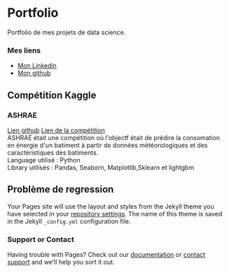 # Portfolio
Portfolio de mes projets de data science.

### Mes liens
- [Mon Linkedin](https://www.linkedin.com/in/matieu-allier-749b42195/)
- [Mon github](https://github.com/MatieuAllier)

## Compétition Kaggle

### ASHRAE
[Lien github](https://github.com/MatieuAllier/ASHRAE/blob/master/Projet_energie.ipynb) [Lien de la compétition](https://www.kaggle.com/c/ashrae-energy-prediction)   
ASHRAE était une compétition où l'objectf était de prédire la consomation en énergie d'un batiment à partir de données météorologiques et des caractéristiques des batiments.   
Language utilisé : Python   
Library utilisés : Pandas, Seaborn, Matplotlib,Sklearn et lightgbm

## Problème de regression

Your Pages site will use the layout and styles from the Jekyll theme you have selected in your [repository settings](https://github.com/MatieuAllier/matieuallier.github.io/settings). The name of this theme is saved in the Jekyll `_config.yml` configuration file.

### Support or Contact

Having trouble with Pages? Check out our [documentation](https://help.github.com/categories/github-pages-basics/) or [contact support](https://github.com/contact) and we’ll help you sort it out.
